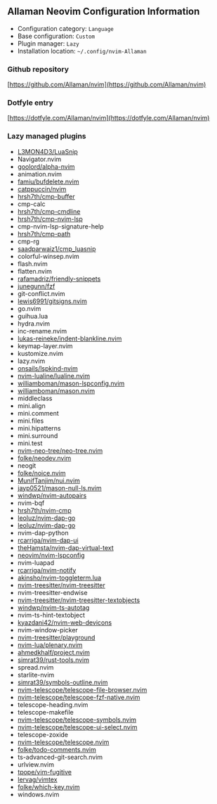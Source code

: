 ## Allaman Neovim Configuration Information

- Configuration category: `Language`
- Base configuration:     `Custom`
- Plugin manager:         `Lazy`
- Installation location:  `~/.config/nvim-Allaman`

### Github repository

[https://github.com/Allaman/nvim](https://github.com/Allaman/nvim)

### Dotfyle entry

[https://dotfyle.com/Allaman/nvim](https://dotfyle.com/Allaman/nvim)

### Lazy managed plugins

- [L3MON4D3/LuaSnip](https://github.com/L3MON4D3/LuaSnip)
- Navigator.nvim
- [goolord/alpha-nvim](https://github.com/goolord/alpha-nvim)
- animation.nvim
- [famiu/bufdelete.nvim](https://github.com/famiu/bufdelete.nvim)
- [catppuccin/nvim](https://github.com/catppuccin/nvim)
- [hrsh7th/cmp-buffer](https://github.com/hrsh7th/cmp-buffer)
- cmp-calc
- [hrsh7th/cmp-cmdline](https://github.com/hrsh7th/cmp-cmdline)
- [hrsh7th/cmp-nvim-lsp](https://github.com/hrsh7th/cmp-nvim-lsp)
- cmp-nvim-lsp-signature-help
- [hrsh7th/cmp-path](https://github.com/hrsh7th/cmp-path)
- cmp-rg
- [saadparwaiz1/cmp_luasnip](https://github.com/saadparwaiz1/cmp_luasnip)
- colorful-winsep.nvim
- flash.nvim
- flatten.nvim
- [rafamadriz/friendly-snippets](https://github.com/rafamadriz/friendly-snippets)
- [junegunn/fzf](https://github.com/junegunn/fzf)
- git-conflict.nvim
- [lewis6991/gitsigns.nvim](https://github.com/lewis6991/gitsigns.nvim)
- go.nvim
- guihua.lua
- hydra.nvim
- inc-rename.nvim
- [lukas-reineke/indent-blankline.nvim](https://github.com/lukas-reineke/indent-blankline.nvim)
- keymap-layer.nvim
- kustomize.nvim
- lazy.nvim
- [onsails/lspkind-nvim](https://github.com/onsails/lspkind-nvim)
- [nvim-lualine/lualine.nvim](https://github.com/nvim-lualine/lualine.nvim)
- [williamboman/mason-lspconfig.nvim](https://github.com/williamboman/mason-lspconfig.nvim)
- [williamboman/mason.nvim](https://github.com/williamboman/mason.nvim)
- middleclass
- mini.align
- mini.comment
- mini.files
- mini.hipatterns
- mini.surround
- mini.test
- [nvim-neo-tree/neo-tree.nvim](https://github.com/nvim-neo-tree/neo-tree.nvim)
- [folke/neodev.nvim](https://github.com/folke/neodev.nvim)
- neogit
- [folke/noice.nvim](https://github.com/folke/noice.nvim)
- [MunifTanjim/nui.nvim](https://github.com/MunifTanjim/nui.nvim)
- [jayp0521/mason-null-ls.nvim](https://github.com/jayp0521/mason-null-ls.nvim)
- [windwp/nvim-autopairs](https://github.com/windwp/nvim-autopairs)
- nvim-bqf
- [hrsh7th/nvim-cmp](https://github.com/hrsh7th/nvim-cmp)
- [leoluz/nvim-dap-go](https://github.com/leoluz/nvim-dap-go)
- [leoluz/nvim-dap-go](https://github.com/leoluz/nvim-dap-go)
- nvim-dap-python
- [rcarriga/nvim-dap-ui](https://github.com/rcarriga/nvim-dap-ui)
- [theHamsta/nvim-dap-virtual-text](https://github.com/theHamsta/nvim-dap-virtual-text)
- [neovim/nvim-lspconfig](https://github.com/neovim/nvim-lspconfig)
- nvim-luapad
- [rcarriga/nvim-notify](https://github.com/rcarriga/nvim-notify)
- [akinsho/nvim-toggleterm.lua](https://github.com/akinsho/nvim-toggleterm.lua)
- [nvim-treesitter/nvim-treesitter](https://github.com/nvim-treesitter/nvim-treesitter)
- nvim-treesitter-endwise
- [nvim-treesitter/nvim-treesitter-textobjects](https://github.com/nvim-treesitter/nvim-treesitter-textobjects)
- [windwp/nvim-ts-autotag](https://github.com/windwp/nvim-ts-autotag)
- nvim-ts-hint-textobject
- [kyazdani42/nvim-web-devicons](https://github.com/kyazdani42/nvim-web-devicons)
- nvim-window-picker
- [nvim-treesitter/playground](https://github.com/nvim-treesitter/playground)
- [nvim-lua/plenary.nvim](https://github.com/nvim-lua/plenary.nvim)
- [ahmedkhalf/project.nvim](https://github.com/ahmedkhalf/project.nvim)
- [simrat39/rust-tools.nvim](https://github.com/simrat39/rust-tools.nvim)
- spread.nvim
- starlite-nvim
- [simrat39/symbols-outline.nvim](https://github.com/simrat39/symbols-outline.nvim)
- [nvim-telescope/telescope-file-browser.nvim](https://github.com/nvim-telescope/telescope-file-browser.nvim)
- [nvim-telescope/telescope-fzf-native.nvim](https://github.com/nvim-telescope/telescope-fzf-native.nvim)
- telescope-heading.nvim
- telescope-makefile
- [nvim-telescope/telescope-symbols.nvim](https://github.com/nvim-telescope/telescope-symbols.nvim)
- [nvim-telescope/telescope-ui-select.nvim](https://github.com/nvim-telescope/telescope-ui-select.nvim)
- telescope-zoxide
- [nvim-telescope/telescope.nvim](https://github.com/nvim-telescope/telescope.nvim)
- [folke/todo-comments.nvim](https://github.com/folke/todo-comments.nvim)
- ts-advanced-git-search.nvim
- urlview.nvim
- [tpope/vim-fugitive](https://github.com/tpope/vim-fugitive)
- [lervag/vimtex](https://github.com/lervag/vimtex)
- [folke/which-key.nvim](https://github.com/folke/which-key.nvim)
- windows.nvim

